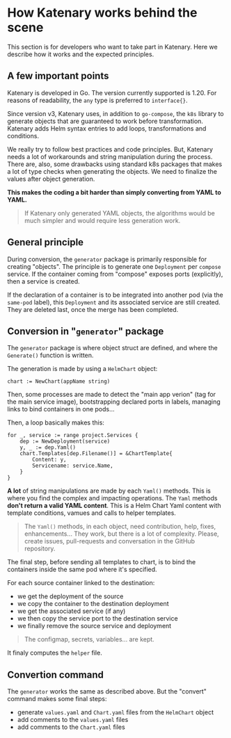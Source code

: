 # How Katenary works behind the scene

This section is for developers who want to take part in Katenary. Here we describe how it works and the expected principles.

## A few important points

Katenary is developed in Go. The version currently supported is 1.20. For reasons of readability, the `any` type is preferred to `interface{}`.

Since version v3, Katenary uses, in addition to `go-compose`, the `k8s` library to generate objects that are guaranteed to work before transformation. Katenary adds Helm syntax entries to add loops, transformations and conditions.

We really try to follow best practices and code principles. But, Katenary needs a lot of workarounds and string manipulation during the process. There are, also, some drawbacks using standard k8s packages that makes a lot of type checks when generating the objects. We need to finalize the values after object generation.

**This makes the coding a bit harder than simply converting from YAML to YAML.**

> If Katenary only generated YAML objects, the algorithms would be much simpler and would require less generation work.

## General principle

During conversion, the `generator` package is primarily responsible for creating "objects". The principle is to generate one `Deployment` per `compose` service. If the container coming from "compose" exposes ports (explicitly), then a service is created.

If the declaration of a container is to be integrated into another pod (via the `same-pod` label), this `Deployment` and its associated service are still created. They are deleted last, once the merge has been completed.

## Conversion in "`generator`" package

The `generator` package is where object struct are defined, and where the `Generate()` function is written.

The generation is made by using a `HelmChart` object:

```golang
chart := NewChart(appName string)
```
Then, some processes are made to detect the "main app verion" (tag for the main service image), bootstrapping declared ports in labels, managing links to bind containers in one pods...

Then, a loop basically makes this:

```golang
for _, service := range project.Services {
    dep := NewDeployment(service)
    y, _ := dep.Yaml()
    chart.Templates[dep.Filename()] = &ChartTemplate{
        Content: y,
        Servicename: service.Name,
    }
}
```

**A lot** of string manipulations are made by each `Yaml()` methods. This is where you find the complex and impacting operations. The `Yaml` methods **don't return a valid YAML content**. This is a Helm Chart Yaml content with template conditions, vamues and calls to helper templates.

> The `Yaml()` methods, in each object, need contribution, help, fixes, enhancements...
> They work, but there is a lot of complexity. Please, create issues, pull-requests and conversation in the GitHub repository.

The final step, before sending all templates to chart, is to bind the containers inside the same pod where it's specified.

For each source container linked to the destination:

- we get the deployment of the source
- we copy the container to the destination deployment
- we get the associated service (if any)
- we then copy the service port to the destination service
- we finally remove the source service and deployment

> The configmap, secrets, variables... are kept.

It finaly computes the `helper` file.

## Convertion command

The `generator` works the same as described above. But the "convert" command makes some final steps:

- generate `values.yaml` and `Chart.yaml` files from the `HelmChart` object
- add comments to the `values.yaml` files
- add comments to the `Chart.yaml` files
